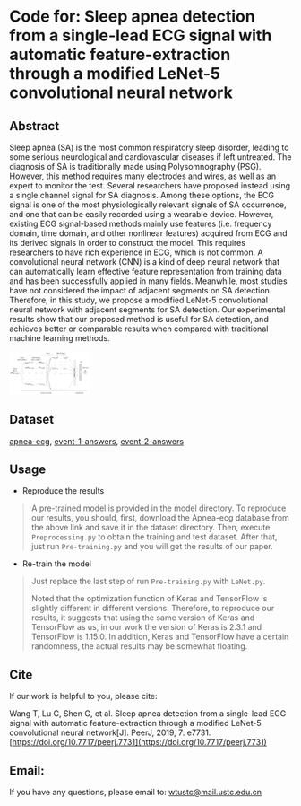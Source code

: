 #  Code for: Sleep apnea detection from a single-lead ECG signal with automatic feature-extraction through a modified LeNet-5 convolutional neural network

## Abstract

Sleep apnea (SA) is the most common respiratory sleep disorder, leading to some serious neurological and cardiovascular diseases if left untreated. The diagnosis of SA is traditionally made using Polysomnography (PSG). However, this method requires many electrodes and wires, as well as an expert to monitor the test. Several researchers have proposed instead using a single channel signal for SA diagnosis. Among these options, the ECG signal is one of the most physiologically relevant signals of SA occurrence, and one that can be easily recorded using a wearable device. However, existing ECG signal-based methods mainly use features (i.e. frequency domain, time domain, and other nonlinear features) acquired from ECG and its derived signals in order to construct the model. This requires researchers to have rich experience in ECG, which is not common. A convolutional neural network (CNN) is a kind of deep neural network that can automatically learn effective feature representation from training data and has been successfully applied in many fields. Meanwhile, most studies have not considered the impact of adjacent segments on SA detection. Therefore, in this study, we propose a modified LeNet-5 convolutional neural network with adjacent segments for SA detection. Our experimental results show that our proposed method is useful for SA detection, and achieves better or comparable results when compared with traditional machine learning methods.

<img src="architecture.png" alt="architecture" style="zoom:14%;" />

## Dataset

[apnea-ecg](https://physionet.org/content/apnea-ecg/1.0.0/), [event-1-answers](dataset/event-1-answers), [event-2-answers](dataset/event-2-answers)

## Usage

- Reproduce the results

> A pre-trained model is provided in the model directory. To reproduce our results, you should, first, download the Apnea-ecg database from the above link and save it in the dataset directory. Then, execute  `Preprocessing.py` to obtain the training and test dataset. After that, just run `Pre-training.py` and you will get the results of our paper.

- Re-train the model

> Just replace the last step of run `Pre-training.py` with `LeNet.py`.
>
> Noted that the optimization function of Keras and TensorFlow is slightly different in different versions. Therefore, to reproduce our results, it suggests that using the same version of Keras and TensorFlow as us, in our work the version of Keras is  2.3.1 and TensorFlow is 1.15.0. In addition, Keras and TensorFlow have a certain randomness, the actual results may be somewhat floating.  


## Cite

If our work is helpful to you, please cite:

Wang T, Lu C, Shen G, et al. Sleep apnea detection from a single-lead ECG signal with automatic feature-extraction through a modified LeNet-5 convolutional neural network[J]. PeerJ, 2019, 7: e7731. [https://doi.org/10.7717/peerj.7731](https://doi.org/10.7717/peerj.7731)

## Email:

If you have any questions, please email to: [wtustc@mail.ustc.edu.cn](mailto:wtustc@mail.ustc.edu.cn)